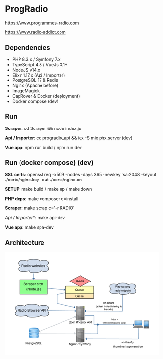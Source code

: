 ProgRadio
=========

https://www.programmes-radio.com

https://www.radio-addict.com

Dependencies
--------------
- PHP 8.3.x / Symfony 7.x
- TypeScript 4.8 / VueJs 3.1+
- NodeJS v14.x
- Elixir 1.17.x (Api / Importer)
- PostgreSQL 17 & Redis
- Nginx (Apache before)
- ImageMagick
- CapRover & Docker (deployment)
- Docker compose (dev)

Run
--------------
**Scraper**: cd Scraper && node index.js

**Api / Importer**: cd progradio_api && iex -S mix phx.server (dev)

**Vue app**: npm run build / npm run dev

Run (docker compose) (dev)
--------------
**SSL certs**: openssl req -x509 -nodes -days 365 -newkey rsa:2048 -keyout ./certs/nginx.key -out ./certs/nginx.crt

**SETUP**: make build / make up / make down

**PHP deps**: make composer c=install

**Scraper**: make scrap c='-r RADIO'

*Api / Importer**: make api-dev

**Vue app**: make spa-dev

Architecture
--------------

![Flowchart](docs/ArchitectureFlowchart.png)

